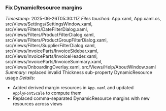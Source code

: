 ### Fix DynamicResource margins
*Timestamp:* 2025-06-26T05:30:11Z
*Files touched:* App.xaml, App.xaml.cs, src/Views/Settings/SettingsWindow.xaml, src/Views/Filters/DateFilterDialog.xaml, src/Views/Filters/ProductFilterDialog.xaml, src/Views/Filters/ProductGroupFilterDialog.xaml, src/Views/Filters/SupplierFilterDialog.xaml, src/Views/InvoiceParts/InvoiceSidebar.xaml, src/Views/InvoiceParts/InvoiceHeader.xaml, src/Views/InvoiceParts/InvoiceSummary.xaml, src/Views/OnboardingOverlay.xaml, src/Views/Help/AboutWindow.xaml
*Summary:* replaced invalid Thickness sub-property DynamicResource usage
*Details:*
- Added derived margin resources in `App.xaml` and updated `ApplyFontScale` to compute them
- Replaced comma-separated DynamicResource margins with new resources across views

